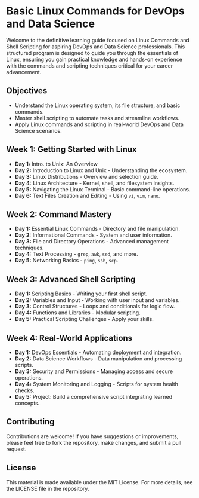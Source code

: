 # Basic Linux Commands for DevOps and Data Science

Welcome to the definitive learning guide focused on Linux Commands and Shell Scripting for aspiring DevOps and Data Science professionals. This structured program is designed to guide you through the essentials of Linux, ensuring you gain practical knowledge and hands-on experience with the commands and scripting techniques critical for your career advancement.

## Objectives

- Understand the Linux operating system, its file structure, and basic commands.
- Master shell scripting to automate tasks and streamline workflows.
- Apply Linux commands and scripting in real-world DevOps and Data Science scenarios.

## Week 1: Getting Started with Linux

- **Day 1:** Intro. to Unix: An Overview
- **Day 2:** Introduction to Linux and Unix - Understanding the ecosystem.
- **Day 3:** Linux Distributions - Overview and selection guide.
- **Day 4:** Linux Architecture - Kernel, shell, and filesystem insights.
- **Day 5:** Navigating the Linux Terminal - Basic command-line operations.
- **Day 6:** Text Files Creation and Editing - Using `vi`, `vim`, `nano`.

## Week 2: Command Mastery

- **Day 1:** Essential Linux Commands - Directory and file manipulation.
- **Day 2:** Informational Commands - System and user information.
- **Day 3:** File and Directory Operations - Advanced management techniques.
- **Day 4:** Text Processing - `grep`, `awk`, `sed`, and more.
- **Day 5:** Networking Basics - `ping`, `ssh`, `scp`.

## Week 3: Advanced Shell Scripting

- **Day 1:** Scripting Basics - Writing your first shell script.
- **Day 2:** Variables and Input - Working with user input and variables.
- **Day 3:** Control Structures - Loops and conditionals for logic flow.
- **Day 4:** Functions and Libraries - Modular scripting.
- **Day 5:** Practical Scripting Challenges - Apply your skills.

## Week 4: Real-World Applications

- **Day 1:** DevOps Essentials - Automating deployment and integration.
- **Day 2:** Data Science Workflows - Data manipulation and processing scripts.
- **Day 3:** Security and Permissions - Managing access and secure operations.
- **Day 4:** System Monitoring and Logging - Scripts for system health checks.
- **Day 5:** Project: Build a comprehensive script integrating learned concepts.

## Contributing

Contributions are welcome! If you have suggestions or improvements, please feel free to fork the repository, make changes, and submit a pull request.

## License

This material is made available under the MIT License. For more details, see the LICENSE file in the repository.




